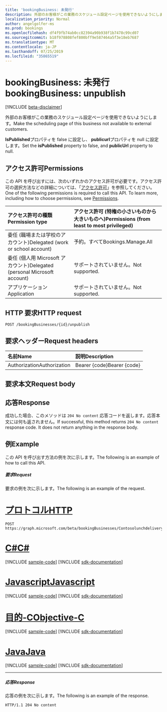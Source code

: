 ```yaml
---
title: 'bookingBusiness: 未発行'
description: 外部のお客様がこの業務のスケジュール設定ページを使用できないようにします。
localization_priority: Normal
author: angelgolfer-ms
ms.prod: bookings
ms.openlocfilehash: df4f9fb74ab0cc82394a90b938f1b7478c99cd07
ms.sourcegitcommit: b18f978808fef800bff9e587464a5f3e18eb7687
ms.translationtype: MT
ms.contentlocale: ja-JP
ms.lasthandoff: 07/25/2019
ms.locfileid: "35865519"
---
```

# <a name="bookingbusiness-unpublish"></a><span data-ttu-id="7d463-103">bookingBusiness: 未発行</span><span class="sxs-lookup"><span data-stu-id="7d463-103">bookingBusiness: unpublish</span></span>

 [!INCLUDE [beta-disclaimer](../../includes/beta-disclaimer.md)]

<span data-ttu-id="7d463-104">外部のお客様がこの業務のスケジュール設定ページを使用できないようにします。</span><span class="sxs-lookup"><span data-stu-id="7d463-104">Make the scheduling page of this business not available to external customers.</span></span>

<span data-ttu-id="7d463-105">**IsPublished**プロパティを false に設定し、 **publicurl**プロパティを null に設定します。</span><span class="sxs-lookup"><span data-stu-id="7d463-105">Set the **isPublished** property to false, and **publicUrl** property to null.</span></span>

## <a name="permissions"></a><span data-ttu-id="7d463-106">アクセス許可</span><span class="sxs-lookup"><span data-stu-id="7d463-106">Permissions</span></span>
<span data-ttu-id="7d463-p101">この API を呼び出すには、次のいずれかのアクセス許可が必要です。アクセス許可の選択方法などの詳細については、「[アクセス許可](/graph/permissions-reference)」を参照してください。</span><span class="sxs-lookup"><span data-stu-id="7d463-p101">One of the following permissions is required to call this API. To learn more, including how to choose permissions, see [Permissions](/graph/permissions-reference).</span></span>

|<span data-ttu-id="7d463-109">アクセス許可の種類</span><span class="sxs-lookup"><span data-stu-id="7d463-109">Permission type</span></span>      | <span data-ttu-id="7d463-110">アクセス許可 (特権の小さいものから大きいものへ)</span><span class="sxs-lookup"><span data-stu-id="7d463-110">Permissions (from least to most privileged)</span></span>              |
|:--------------------|:---------------------------------------------------------|
|<span data-ttu-id="7d463-111">委任 (職場または学校のアカウント)</span><span class="sxs-lookup"><span data-stu-id="7d463-111">Delegated (work or school account)</span></span> |  <span data-ttu-id="7d463-112">予約。すべて</span><span class="sxs-lookup"><span data-stu-id="7d463-112">Bookings.Manage.All</span></span>   |
|<span data-ttu-id="7d463-113">委任 (個人用 Microsoft アカウント)</span><span class="sxs-lookup"><span data-stu-id="7d463-113">Delegated (personal Microsoft account)</span></span> | <span data-ttu-id="7d463-114">サポートされていません。</span><span class="sxs-lookup"><span data-stu-id="7d463-114">Not supported.</span></span>   |
|<span data-ttu-id="7d463-115">アプリケーション</span><span class="sxs-lookup"><span data-stu-id="7d463-115">Application</span></span> | <span data-ttu-id="7d463-116">サポートされていません。</span><span class="sxs-lookup"><span data-stu-id="7d463-116">Not supported.</span></span>  |

## <a name="http-request"></a><span data-ttu-id="7d463-117">HTTP 要求</span><span class="sxs-lookup"><span data-stu-id="7d463-117">HTTP request</span></span>
<!-- { "blockType": "ignored" } -->
```http
POST /bookingBusinesses/{id}/unpublish

```
## <a name="request-headers"></a><span data-ttu-id="7d463-118">要求ヘッダー</span><span class="sxs-lookup"><span data-stu-id="7d463-118">Request headers</span></span>
| <span data-ttu-id="7d463-119">名前</span><span class="sxs-lookup"><span data-stu-id="7d463-119">Name</span></span>       | <span data-ttu-id="7d463-120">説明</span><span class="sxs-lookup"><span data-stu-id="7d463-120">Description</span></span>|
|:---------------|:----------|
| <span data-ttu-id="7d463-121">Authorization</span><span class="sxs-lookup"><span data-stu-id="7d463-121">Authorization</span></span>  | <span data-ttu-id="7d463-122">Bearer {code}</span><span class="sxs-lookup"><span data-stu-id="7d463-122">Bearer {code}</span></span>|

## <a name="request-body"></a><span data-ttu-id="7d463-123">要求本文</span><span class="sxs-lookup"><span data-stu-id="7d463-123">Request body</span></span>

## <a name="response"></a><span data-ttu-id="7d463-124">応答</span><span class="sxs-lookup"><span data-stu-id="7d463-124">Response</span></span>
<span data-ttu-id="7d463-p102">成功した場合、このメソッドは `204 No content` 応答コードを返します。応答本文には何も返されません。</span><span class="sxs-lookup"><span data-stu-id="7d463-p102">If successful, this method returns `204 No content` response code. It does not return anything in the response body.</span></span>

## <a name="example"></a><span data-ttu-id="7d463-127">例</span><span class="sxs-lookup"><span data-stu-id="7d463-127">Example</span></span>
<span data-ttu-id="7d463-128">この API を呼び出す方法の例を次に示します。</span><span class="sxs-lookup"><span data-stu-id="7d463-128">The following is an example of how to call this API.</span></span>
##### <a name="request"></a><span data-ttu-id="7d463-129">要求</span><span class="sxs-lookup"><span data-stu-id="7d463-129">Request</span></span>
<span data-ttu-id="7d463-130">要求の例を次に示します。</span><span class="sxs-lookup"><span data-stu-id="7d463-130">The following is an example of the request.</span></span>

# <a name="httptabhttp"></a>[<span data-ttu-id="7d463-131">プロトコル</span><span class="sxs-lookup"><span data-stu-id="7d463-131">HTTP</span></span>](#tab/http)
<!-- {
  "blockType": "request",
  "name": "bookingbusiness_unpublish"
}-->
```http
POST https://graph.microsoft.com/beta/bookingBusinesses/Contosolunchdelivery@M365B489948.onmicrosoft.com/unpublish
```
# <a name="ctabcsharp"></a>[<span data-ttu-id="7d463-132">C#</span><span class="sxs-lookup"><span data-stu-id="7d463-132">C#</span></span>](#tab/csharp)
[!INCLUDE [sample-code](../includes/snippets/csharp/bookingbusiness-unpublish-csharp-snippets.md)]
[!INCLUDE [sdk-documentation](../includes/snippets/snippets-sdk-documentation-link.md)]

# <a name="javascripttabjavascript"></a>[<span data-ttu-id="7d463-133">Javascript</span><span class="sxs-lookup"><span data-stu-id="7d463-133">Javascript</span></span>](#tab/javascript)
[!INCLUDE [sample-code](../includes/snippets/javascript/bookingbusiness-unpublish-javascript-snippets.md)]
[!INCLUDE [sdk-documentation](../includes/snippets/snippets-sdk-documentation-link.md)]

# <a name="objective-ctabobjc"></a>[<span data-ttu-id="7d463-134">目的-C</span><span class="sxs-lookup"><span data-stu-id="7d463-134">Objective-C</span></span>](#tab/objc)
[!INCLUDE [sample-code](../includes/snippets/objc/bookingbusiness-unpublish-objc-snippets.md)]
[!INCLUDE [sdk-documentation](../includes/snippets/snippets-sdk-documentation-link.md)]

# <a name="javatabjava"></a>[<span data-ttu-id="7d463-135">Java</span><span class="sxs-lookup"><span data-stu-id="7d463-135">Java</span></span>](#tab/java)
[!INCLUDE [sample-code](../includes/snippets/java/bookingbusiness-unpublish-java-snippets.md)]
[!INCLUDE [sdk-documentation](../includes/snippets/snippets-sdk-documentation-link.md)]

---


##### <a name="response"></a><span data-ttu-id="7d463-136">応答</span><span class="sxs-lookup"><span data-stu-id="7d463-136">Response</span></span>
<span data-ttu-id="7d463-137">応答の例を次に示します。</span><span class="sxs-lookup"><span data-stu-id="7d463-137">The following is an example of the response.</span></span>
<!-- {
  "blockType": "response",
  "truncated": true,
  "@odata.type": "microsoft.graph.None"
} -->
```http
HTTP/1.1 204 No content
```

<!-- uuid: 8fcb5dbc-d5aa-4681-8e31-b001d5168d79
2015-10-25 14:57:30 UTC -->
<!--
{
  "type": "#page.annotation",
  "description": "bookingBusiness: unpublish",
  "keywords": "",
  "section": "documentation",
  "tocPath": "",
  "suppressions": [
  ]
}
-->
